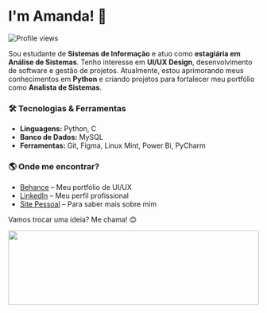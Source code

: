 <h1>I'm Amanda! 🌊</h1>
<img src="https://komarev.com/ghpvc/?username=amandavsamorim&color=418cb7" alt="Profile views"/>

Sou estudante de **Sistemas de Informação** e atuo como **estagiária em Análise de Sistemas**. Tenho interesse em **UI/UX Design**, desenvolvimento de software e gestão de projetos. Atualmente, estou aprimorando meus conhecimentos em **Python** e criando projetos para fortalecer meu portfólio como **Analista de Sistemas**.

### 🛠️ Tecnologias & Ferramentas
- **Linguagens:** Python, C
- **Banco de Dados:** MySQL
- **Ferramentas:** Git, Figma, Linux Mint, Power Bi, PyCharm

### 🌎 Onde me encontrar?
- [Behance](https://www.behance.net/amandavsamorim) – Meu portfólio de UI/UX
- [LinkedIn](https://www.linkedin.com/in/amandavsamorim/) – Meu perfil profissional
- [Site Pessoal](https://amandavsamorim.github.io/Portfolio-Amanda/) – Para saber mais sobre mim

Vamos trocar uma ideia? Me chama! 😊

<img src="https://capsule-render.vercel.app/api?type=waving&height=140&color=418cb7&section=footer&reversal=true&textBg=false&descAlign=50&descAlignY=66" width="100%" height="150">
